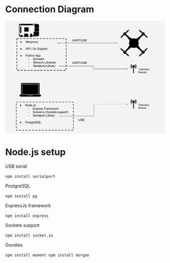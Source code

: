 # Connection Diagram

![Connection Diagram](public/img/DroneLayout.png)

# Node.js setup

USB serial

`npm install serialport`

PostgreSQL

`npm install pg`

ExpressJs framework

`npm install express`

Sockets support

`npm install socket.io`

Goodies

`npm install moment npm install morgan`



